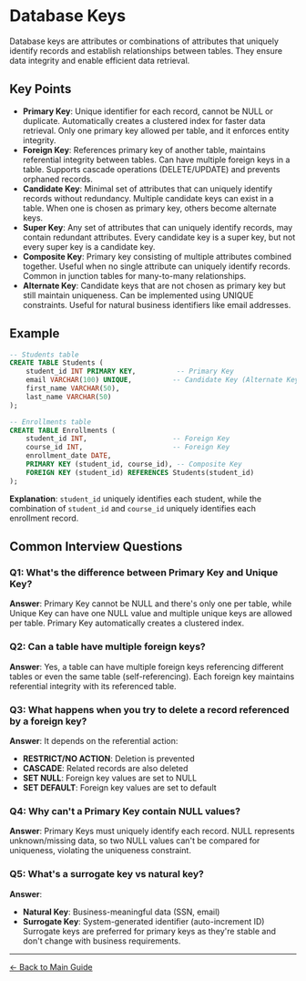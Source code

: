 # Database Keys

Database keys are attributes or combinations of attributes that uniquely identify records and establish relationships between tables. They ensure data integrity and enable efficient data retrieval.

## Key Points

- **Primary Key**: Unique identifier for each record, cannot be NULL or duplicate. Automatically creates a clustered index for faster data retrieval. Only one primary key allowed per table, and it enforces entity integrity.
- **Foreign Key**: References primary key of another table, maintains referential integrity between tables. Can have multiple foreign keys in a table. Supports cascade operations (DELETE/UPDATE) and prevents orphaned records.
- **Candidate Key**: Minimal set of attributes that can uniquely identify records without redundancy. Multiple candidate keys can exist in a table. When one is chosen as primary key, others become alternate keys.
- **Super Key**: Any set of attributes that can uniquely identify records, may contain redundant attributes. Every candidate key is a super key, but not every super key is a candidate key.
- **Composite Key**: Primary key consisting of multiple attributes combined together. Useful when no single attribute can uniquely identify records. Common in junction tables for many-to-many relationships.
- **Alternate Key**: Candidate keys that are not chosen as primary key but still maintain uniqueness. Can be implemented using UNIQUE constraints. Useful for natural business identifiers like email addresses.

## Example

```sql
-- Students table
CREATE TABLE Students (
    student_id INT PRIMARY KEY,          -- Primary Key
    email VARCHAR(100) UNIQUE,          -- Candidate Key (Alternate Key)
    first_name VARCHAR(50),
    last_name VARCHAR(50)
);

-- Enrollments table
CREATE TABLE Enrollments (
    student_id INT,                     -- Foreign Key
    course_id INT,                      -- Foreign Key
    enrollment_date DATE,
    PRIMARY KEY (student_id, course_id), -- Composite Key
    FOREIGN KEY (student_id) REFERENCES Students(student_id)
);
```

**Explanation**: `student_id` uniquely identifies each student, while the combination of `student_id` and `course_id` uniquely identifies each enrollment record.

## Common Interview Questions

### Q1: What's the difference between Primary Key and Unique Key?
**Answer**: Primary Key cannot be NULL and there's only one per table, while Unique Key can have one NULL value and multiple unique keys are allowed per table. Primary Key automatically creates a clustered index.

### Q2: Can a table have multiple foreign keys?
**Answer**: Yes, a table can have multiple foreign keys referencing different tables or even the same table (self-referencing). Each foreign key maintains referential integrity with its referenced table.

### Q3: What happens when you try to delete a record referenced by a foreign key?
**Answer**: It depends on the referential action:
- **RESTRICT/NO ACTION**: Deletion is prevented
- **CASCADE**: Related records are also deleted
- **SET NULL**: Foreign key values are set to NULL
- **SET DEFAULT**: Foreign key values are set to default

### Q4: Why can't a Primary Key contain NULL values?
**Answer**: Primary Keys must uniquely identify each record. NULL represents unknown/missing data, so two NULL values can't be compared for uniqueness, violating the uniqueness constraint.

### Q5: What's a surrogate key vs natural key?
**Answer**: 
- **Natural Key**: Business-meaningful data (SSN, email)
- **Surrogate Key**: System-generated identifier (auto-increment ID)
Surrogate keys are preferred for primary keys as they're stable and don't change with business requirements.

---
[← Back to Main Guide](./README.md)
